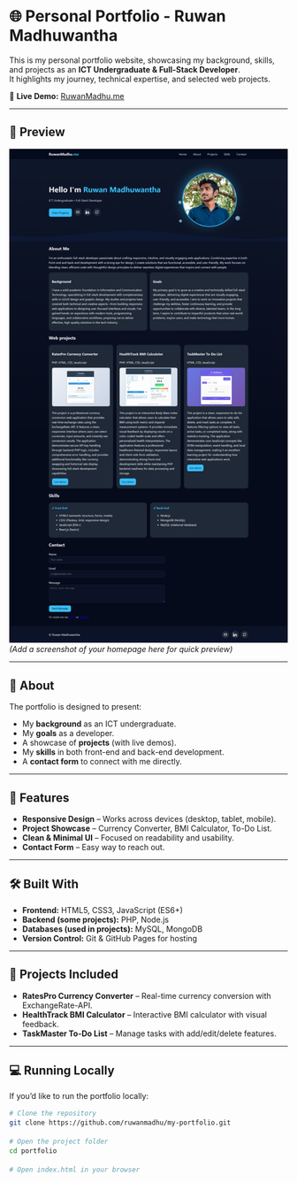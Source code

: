 # 🌐 Personal Portfolio - Ruwan Madhuwantha

This is my personal portfolio website, showcasing my background, skills, and projects as an **ICT Undergraduate & Full-Stack Developer**.  
It highlights my journey, technical expertise, and selected web projects.  

🔗 **Live Demo:** [RuwanMadhu.me](https://ruwanmadhu.github.io/my-portfolio/)

---

## 📸 Preview
![Portfolio Preview](./screenshot.png)  
*(Add a screenshot of your homepage here for quick preview)*

---

## 📝 About
The portfolio is designed to present:
- My **background** as an ICT undergraduate.  
- My **goals** as a developer.  
- A showcase of **projects** (with live demos).  
- My **skills** in both front-end and back-end development.  
- A **contact form** to connect with me directly.  

---

## 🚀 Features
- **Responsive Design** – Works across devices (desktop, tablet, mobile).  
- **Project Showcase** – Currency Converter, BMI Calculator, To-Do List.  
- **Clean & Minimal UI** – Focused on readability and usability.  
- **Contact Form** – Easy way to reach out.  

---

## 🛠️ Built With
- **Frontend:** HTML5, CSS3, JavaScript (ES6+)  
- **Backend (some projects):** PHP, Node.js  
- **Databases (used in projects):** MySQL, MongoDB  
- **Version Control:** Git & GitHub Pages for hosting  

---

## 📂 Projects Included
- **RatesPro Currency Converter** – Real-time currency conversion with ExchangeRate-API.  
- **HealthTrack BMI Calculator** – Interactive BMI calculator with visual feedback.  
- **TaskMaster To-Do List** – Manage tasks with add/edit/delete features.  

---

## 💻 Running Locally
If you’d like to run the portfolio locally:

```bash
# Clone the repository
git clone https://github.com/ruwanmadhu/my-portfolio.git

# Open the project folder
cd portfolio

# Open index.html in your browser
